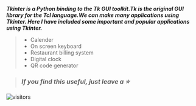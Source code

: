 

**_Tkinter is a Python binding to the Tk GUI toolkit.Tk is the original GUI library for the Tcl language.We can make many applications using Tkinter.
Here I have included some important and popular applications using Tkinter._**

> - Calender
> - On screen keyboard
> - Restaurant billing system
> - Digital clock
> - QR code generator 

> ### _**If you find this useful, just leave a :star:**_

![visitors](https://visitor-badge.laobi.icu/badge?page_id=poojitaketepalli.tkinter-applications)

